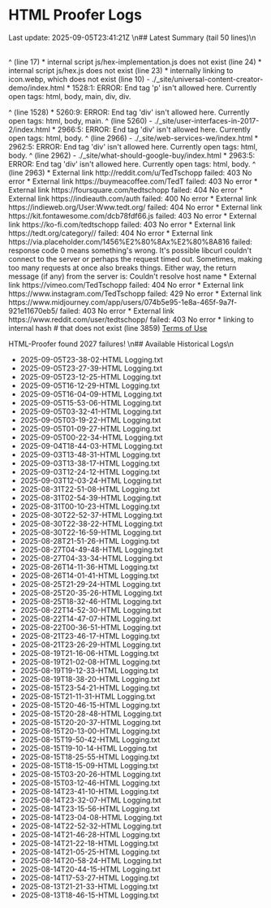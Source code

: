# HTML Proofer Logs
Last update: 2025-09-05T23:41:21Z
\n## Latest Summary (tail 50 lines)\n
<body style="scroll-padding-top: 70px;" data-bs-spy="scroll" data-bs-target="#navbarNavDarkDropdown"
^ (line 575)
  *  internal image ../img/categories/prompt_library.webp does not exist (line 999)
- ./_site/tools/todo_hex.html
  *  17:97: ERROR: End tag 'br' isn't allowed here. Currently open tags: html, body, main, section.
                <canvas id="layout-test-orientation-pointy" width="1000" height="1000"></canvas></br>
                                                                                                ^ (line 17)
  *  internal script js/hex-implementation.js does not exist (line 24)
  *  internal script js/hex.js does not exist (line 23)
  *  internally linking to icon.webp, which does not exist (line 10)
     <link rel="apple-touch-icon" href="icon.webp">
- ./_site/universal-content-creator-demo/index.html
  *  1528:1: ERROR: End tag 'p' isn't allowed here. Currently open tags: html, body, main, div, div.
</p>
^ (line 1528)
  *  5260:9: ERROR: End tag 'div' isn't allowed here. Currently open tags: html, body, main.
        </div>
        ^ (line 5260)
- ./_site/user-interfaces-in-2017-2/index.html
  *  2966:5: ERROR: End tag 'div' isn't allowed here. Currently open tags: html, body.
    </div>
    ^ (line 2966)
- ./_site/web-services-we/index.html
  *  2962:5: ERROR: End tag 'div' isn't allowed here. Currently open tags: html, body.
    </div>
    ^ (line 2962)
- ./_site/what-should-google-buy/index.html
  *  2963:5: ERROR: End tag 'div' isn't allowed here. Currently open tags: html, body.
    </div>
    ^ (line 2963)
  *  External link http://reddit.com/u/TedTschopp failed: 403 No error
  *  External link https://buymeacoffee.com/TedT failed: 403 No error
  *  External link https://foursquare.com/tedtschopp failed: 404 No error
  *  External link https://indieauth.com/auth failed: 400 No error
  *  External link https://indieweb.org/User:Www.tedt.org/ failed: 404 No error
  *  External link https://kit.fontawesome.com/dcb78fdf66.js failed: 403 No error
  *  External link https://ko-fi.com/tedtschopp failed: 403 No error
  *  External link https://tedt.org/category// failed: 404 No error
  *  External link https://via.placeholder.com/1456%E2%80%8Ax%E2%80%8A816 failed: response code 0 means something's wrong.
             It's possible libcurl couldn't connect to the server or perhaps the request timed out.
             Sometimes, making too many requests at once also breaks things.
             Either way, the return message (if any) from the server is: Couldn't resolve host name
  *  External link https://vimeo.com/TedTschopp failed: 404 No error
  *  External link https://www.instagram.com/TedTschopp failed: 429 No error
  *  External link https://www.midjourney.com/app/users/074b5e95-1e8a-465f-9a7f-921e11670eb5/ failed: 403 No error
  *  External link https://www.reddit.com/user/tedtschopp/ failed: 403 No error
  *  linking to internal hash # that does not exist (line 3859)
     <a href="#">Terms of Use</a>

HTML-Proofer found 2027 failures!
\n## Available Historical Logs\n
- 2025-09-05T23-38-02-HTML Logging.txt
- 2025-09-05T23-27-39-HTML Logging.txt
- 2025-09-05T23-12-25-HTML Logging.txt
- 2025-09-05T16-12-29-HTML Logging.txt
- 2025-09-05T16-04-09-HTML Logging.txt
- 2025-09-05T15-53-06-HTML Logging.txt
- 2025-09-05T03-32-41-HTML Logging.txt
- 2025-09-05T03-19-22-HTML Logging.txt
- 2025-09-05T01-09-27-HTML Logging.txt
- 2025-09-05T00-22-34-HTML Logging.txt
- 2025-09-04T18-44-03-HTML Logging.txt
- 2025-09-03T13-48-31-HTML Logging.txt
- 2025-09-03T13-38-17-HTML Logging.txt
- 2025-09-03T12-24-12-HTML Logging.txt
- 2025-09-03T12-03-24-HTML Logging.txt
- 2025-08-31T22-51-08-HTML Logging.txt
- 2025-08-31T02-54-39-HTML Logging.txt
- 2025-08-31T00-10-23-HTML Logging.txt
- 2025-08-30T22-52-37-HTML Logging.txt
- 2025-08-30T22-38-22-HTML Logging.txt
- 2025-08-30T22-16-59-HTML Logging.txt
- 2025-08-28T21-51-26-HTML Logging.txt
- 2025-08-27T04-49-48-HTML Logging.txt
- 2025-08-27T04-33-34-HTML Logging.txt
- 2025-08-26T14-11-36-HTML Logging.txt
- 2025-08-26T14-01-41-HTML Logging.txt
- 2025-08-25T21-29-24-HTML Logging.txt
- 2025-08-25T20-35-26-HTML Logging.txt
- 2025-08-25T18-32-46-HTML Logging.txt
- 2025-08-22T14-52-30-HTML Logging.txt
- 2025-08-22T14-47-07-HTML Logging.txt
- 2025-08-22T00-36-51-HTML Logging.txt
- 2025-08-21T23-46-17-HTML Logging.txt
- 2025-08-21T23-26-29-HTML Logging.txt
- 2025-08-19T21-16-06-HTML Logging.txt
- 2025-08-19T21-02-08-HTML Logging.txt
- 2025-08-19T19-12-33-HTML Logging.txt
- 2025-08-19T18-38-20-HTML Logging.txt
- 2025-08-15T23-54-21-HTML Logging.txt
- 2025-08-15T21-11-31-HTML Logging.txt
- 2025-08-15T20-46-15-HTML Logging.txt
- 2025-08-15T20-28-48-HTML Logging.txt
- 2025-08-15T20-20-37-HTML Logging.txt
- 2025-08-15T20-13-00-HTML Logging.txt
- 2025-08-15T19-50-42-HTML Logging.txt
- 2025-08-15T19-10-14-HTML Logging.txt
- 2025-08-15T18-25-55-HTML Logging.txt
- 2025-08-15T18-15-09-HTML Logging.txt
- 2025-08-15T03-20-26-HTML Logging.txt
- 2025-08-15T03-12-46-HTML Logging.txt
- 2025-08-14T23-41-10-HTML Logging.txt
- 2025-08-14T23-32-07-HTML Logging.txt
- 2025-08-14T23-15-56-HTML Logging.txt
- 2025-08-14T23-04-08-HTML Logging.txt
- 2025-08-14T22-52-32-HTML Logging.txt
- 2025-08-14T21-46-28-HTML Logging.txt
- 2025-08-14T21-22-18-HTML Logging.txt
- 2025-08-14T21-05-25-HTML Logging.txt
- 2025-08-14T20-58-24-HTML Logging.txt
- 2025-08-14T20-44-15-HTML Logging.txt
- 2025-08-14T17-53-27-HTML Logging.txt
- 2025-08-13T21-21-33-HTML Logging.txt
- 2025-08-13T18-46-15-HTML Logging.txt
